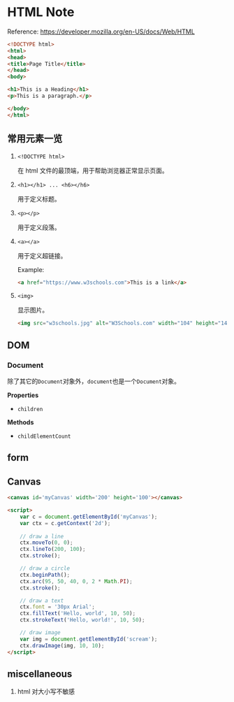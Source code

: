 # HTML Note

Reference: <https://developer.mozilla.org/en-US/docs/Web/HTML>

```html
<!DOCTYPE html>
<html>
<head>
<title>Page Title</title>
</head>
<body>

<h1>This is a Heading</h1>
<p>This is a paragraph.</p>

</body>
</html>
```

## 常用元素一览

1. `<!DOCTYPE html>`

    在 html 文件的最顶端，用于帮助浏览器正常显示页面。

1. `<h1></h1> ... <h6></h6>`

    用于定义标题。

1. `<p></p>`

    用于定义段落。

1. `<a></a>`

    用于定义超链接。

    Example:

    ```html
    <a href="https://www.w3schools.com">This is a link</a>
    ```

1. `<img>`

    显示图片。

    ```html
    <img src="w3schools.jpg" alt="W3Schools.com" width="104" height="142">
    ```

## DOM

### Document

除了其它的`Document`对象外，`document`也是一个`Document`对象。

**Properties**

* `children`

**Methods**

* `childElementCount`

## form

## Canvas

```html
<canvas id='myCanvas' width='200' height='100'></canvas>

<script>
    var c = document.getElementById('myCanvas');
    var ctx = c.getContext('2d');
    
    // draw a line
    ctx.moveTo(0, 0);
    ctx.lineTo(200, 100);
    ctx.stroke();

    // draw a circle
    ctx.beginPath();
    ctx.arc(95, 50, 40, 0, 2 * Math.PI);
    ctx.stroke();

    // draw a text
    ctx.font = '30px Arial';
    ctx.fillText('Hello, world', 10, 50);
    ctx.strokeText('Hello, world!', 10, 50);

    // draw image
    var img = document.getElementById('scream');
    ctx.drawImage(img, 10, 10);
</script>
```

## miscellaneous

1. html 对大小写不敏感